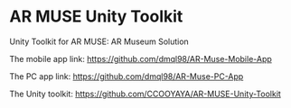 # AR MUSE Unity Toolkit
 Unity Toolkit for AR MUSE: AR Museum Solution


The mobile app link: https://github.com/dmql98/AR-Muse-Mobile-App

The PC app link: https://github.com/dmql98/AR-Muse-PC-App

The Unity toolkit: https://github.com/CCOOYAYA/AR-MUSE-Unity-Toolkit
